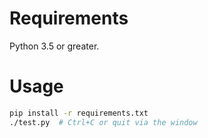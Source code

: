 # Requirements

Python 3.5 or greater.

# Usage

```sh
pip install -r requirements.txt
./test.py  # Ctrl+C or quit via the window
```